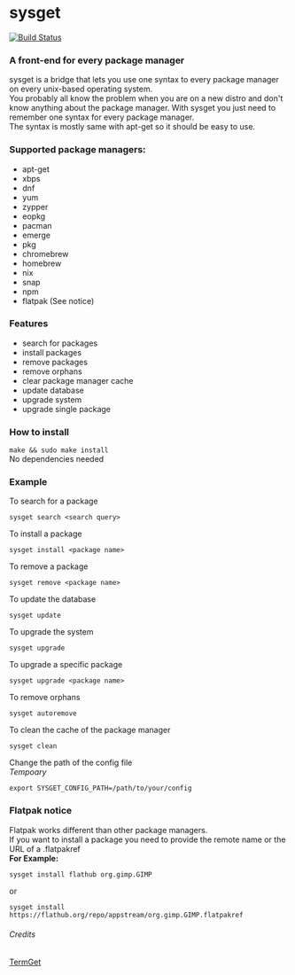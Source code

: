 # sysget

[![Build Status](https://travis-ci.org/emilengler/sysget.svg?branch=master)](https://travis-ci.org/emilengler/sysget)
### A front-end for every package manager<br>
sysget is a bridge that lets you use one syntax to every package manager on every unix-based operating system.<br>
You probably all know the problem when you are on a new distro and don't know anything about the package manager. With sysget you just need to remember one syntax for every package manager.<br>
The syntax is mostly same with apt-get so it should be easy to use. <br>
### Supported package managers:
* apt-get
* xbps
* dnf
* yum
* zypper
* eopkg
* pacman
* emerge
* pkg
* chromebrew
* homebrew
* nix
* snap
* npm
* flatpak (See notice)

### Features
* search for packages
* install packages
* remove packages
* remove orphans
* clear package manager cache
* update database
* upgrade system
* upgrade single package

### How to install
```make && sudo make install```<br>
No dependencies needed

### Example
To search for a package
```
sysget search <search query>
```
To install a package
```
sysget install <package name>
```
To remove a package
```
sysget remove <package name>
```
To update the database
```
sysget update
```
To upgrade the system
```
sysget upgrade
```
To upgrade a specific package
```
sysget upgrade <package name>
```
To remove orphans
```
sysget autoremove
```
To clean the cache of the package manager
```
sysget clean
```
Change the path of the config file<br>
*Tempoary*
```
export SYSGET_CONFIG_PATH=/path/to/your/config
```

### Flatpak notice
Flatpak works different than other package managers.<br>
If you want to install a package you need to provide the remote name or the URL of a .flatpakref<br>
**For Example:**<br>
```
sysget install flathub org.gimp.GIMP
```
or
```
sysget install https://flathub.org/repo/appstream/org.gimp.GIMP.flatpakref
```

###### Credits
[TermGet](https://github.com/termget/termget)

